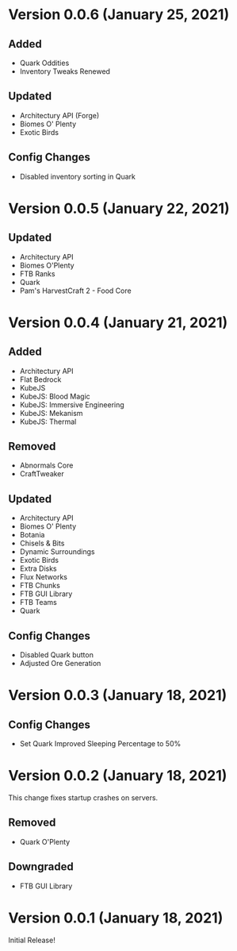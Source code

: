 # Version 0.0.6 (January 25, 2021)

## Added

- Quark Oddities
- Inventory Tweaks Renewed

## Updated

- Architectury API (Forge)
- Biomes O' Plenty
- Exotic Birds

## Config Changes

- Disabled inventory sorting in Quark

# Version 0.0.5 (January 22, 2021)

## Updated

- Architectury API
- Biomes O'Plenty
- FTB Ranks
- Quark
- Pam's HarvestCraft 2 - Food Core

# Version 0.0.4 (January 21, 2021)

## Added

- Architectury API
- Flat Bedrock
- KubeJS
- KubeJS: Blood Magic
- KubeJS: Immersive Engineering
- KubeJS: Mekanism
- KubeJS: Thermal

## Removed

- Abnormals Core
- CraftTweaker

## Updated

- Architectury API
- Biomes O' Plenty
- Botania
- Chisels & Bits
- Dynamic Surroundings
- Exotic Birds
- Extra Disks
- Flux Networks
- FTB Chunks
- FTB GUI Library
- FTB Teams
- Quark

## Config Changes

- Disabled Quark button
- Adjusted Ore Generation

# Version 0.0.3 (January 18, 2021)

## Config Changes

- Set Quark Improved Sleeping Percentage to 50%

# Version 0.0.2 (January 18, 2021)

This change fixes startup crashes on servers.

## Removed

- Quark O'Plenty

## Downgraded

- FTB GUI Library

# Version 0.0.1 (January 18, 2021)

Initial Release!
